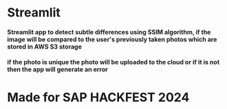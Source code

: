 # Streamlit
#### Streamlit app to detect subtle differences using SSIM algorithm, if the image will be compared to the user's previously taken photos which are stored in AWS S3 storage
#### if the photo is unique the photo will be uploaded to the cloud or if it is not then the app will generate an error

# Made for SAP HACKFEST 2024 
